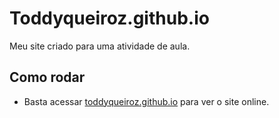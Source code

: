 # Toddyqueiroz.github.io
Meu site criado para uma atividade de aula.

## Como rodar
- Basta acessar [toddyqueiroz.github.io](https://toddyqueiroz.github.io) para ver o site online.
